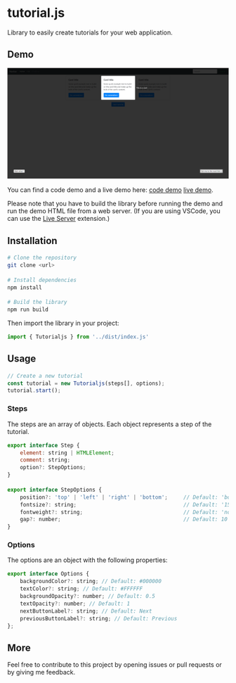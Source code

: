 # tutorial.js

Library to easily create tutorials for your web application.

## Demo

![Example of usage](./assets/demo/example.png)

You can find a code demo and a live demo here: [code demo](./demo) [live demo](https://tutorial-js.github.io/).

Please note that you have to build the library before running the demo and run the demo HTML file from a web server. (If you are using VSCode, you can use the [Live Server](https://marketplace.visualstudio.com/items?itemName=ritwickdey.LiveServer) extension.)

## Installation

```bash
# Clone the repository
git clone <url>

# Install dependencies
npm install

# Build the library
npm run build
```

Then import the library in your project:

```javascript
import { Tutorialjs } from '../dist/index.js'
```

## Usage

```javascript
// Create a new tutorial
const tutorial = new Tutorialjs(steps[], options);
tutorial.start();
```

### Steps

The steps are an array of objects. Each object represents a step of the tutorial.

```javascript
export interface Step {
    element: string | HTMLElement;
    comment: string;
    option?: StepOptions;
}

export interface StepOptions {
    position?: 'top' | 'left' | 'right' | 'bottom';     // Default: 'bottom'
    fontsize?: string;                                  // Default: '15px'
    fontweight?: string;                                // Default: 'normal'
    gap?: number;                                       // Default: 10
}
```

### Options

The options are an object with the following properties:

```javascript
export interface Options {
    backgroundColor?: string; // Default: #000000
    textColor?: string; // Default: #FFFFFF
    backgroundOpacity?: number; // Default: 0.5
    textOpacity?: number; // Default: 1
    nextButtonLabel?: string; // Default: Next
    previousButtonLabel?: string; // Default: Previous
};
```

## More

Feel free to contribute to this project by opening issues or pull requests or by giving me feedback.
